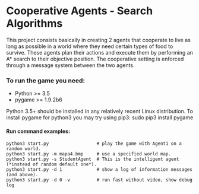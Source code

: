 # Cooperative Agents - Search Algorithms

This project consists basically in creating 2 agents that cooperate to live as long as possible in a world where they need certain types of food to survive. These agents plan their actions and execute them by performing an A* search to their objective position. The cooperative setting is enforced through a message system between the two agents.

### To run the game you need:

* Python >= 3.5
* pygame >= 1.9.2b6

Python 3.5+ should be installed in any relatively recent Linux distribution.
To install pygame for python3 you may try using pip3:
    sudo pip3 install pygame

#### Run command examples:
```
python3 start.py                  # play the game with Agent1 on a random world.
python3 start.py -m mapa4.bmp     # use a specified world map.
python3 start.py -s StudentAgent  # This is the intelligent agent (*instead of random default one*).
python3 start.py -d 1             # show a log of information messages (and above).
python3 start.py -d 0 -v          # run fast without video, show debug log
```
